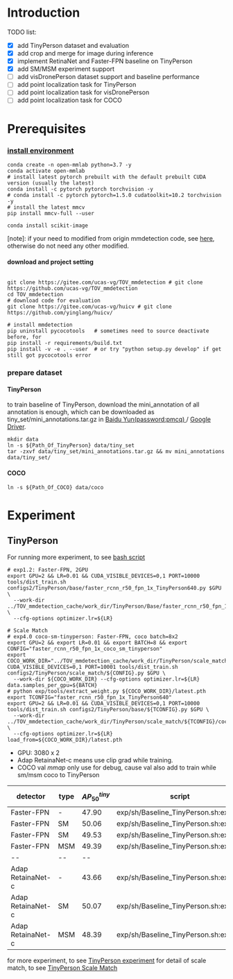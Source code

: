 # Introduction

TODO list:

- [x] add TinyPerson dataset and evaluation
- [x] add crop and merge for image during inference
- [x] implement RetinaNet and Faster-FPN baseline on TinyPerson
- [x] add SM/MSM experiment support
- [ ] add visDronePerson dataset support and baseline performance
- [ ] add point localization task for TinyPerson
- [ ] add point localization task for visDronePerson
- [ ] add point localization task for COCO

# Prerequisites

### [install environment](./docs/install.md>)
```
conda create -n open-mmlab python=3.7 -y
conda activate open-mmlab
# install latest pytorch prebuilt with the default prebuilt CUDA version (usually the latest)
conda install -c pytorch pytorch torchvision -y
# conda install -c pytorch pytorch=1.5.0 cudatoolkit=10.2 torchvision -y
# install the latest mmcv
pip install mmcv-full --user
```

```
conda install scikit-image
```

[note]: if your need to modified from origin mmdetection code, see [here](exp/doc/code_modify.md), otherwise do not need any other modified.

#### download and project setting

```shell script

git clone https://gitee.com/ucas-vg/TOV_mmdetection # git clone https://github.com/ucas-vg/TOV_mmdetection
cd TOV_mmdetection
# download code for evaluation
git clone https://gitee.com/ucas-vg/huicv # git clone https://github.com/yinglang/huicv/

# install mmdetection
pip uninstall pycocotools   # sometimes need to source deactivate before, for 
pip install -r requirements/build.txt
pip install -v -e . --user  # or try "python setup.py develop" if get still got pycocotools error
```

### prepare dataset
#### TinyPerson

to train baseline of TinyPerson, download the mini_annotation of all annotation is enough, 
which can be downloaded as tiny_set/mini_annotations.tar.gz in [Baidu Yun(password:pmcq) ](https://pan.baidu.com/s/1kkugS6y2vT4IrmEV_2wtmQ)/
[Google Driver](https://drive.google.com/open?id=1KrH9uEC9q4RdKJz-k34Q6v5hRewU5HOw).

```
mkdir data
ln -s ${Path_Of_TinyPerson} data/tiny_set
tar -zxvf data/tiny_set/mini_annotations.tar.gz && mv mini_annotations data/tiny_set/
```

#### COCO

```
ln -s ${Path_Of_COCO} data/coco
```

# Experiment
## TinyPerson

For running more experiment, to see [bash script](exp/sh/Baseline_TinyPerson.sh)

```shell script
# exp1.2: Faster-FPN, 2GPU
export GPU=2 && LR=0.01 && CUDA_VISIBLE_DEVICES=0,1 PORT=10000 tools/dist_train.sh configs2/TinyPerson/base/faster_rcnn_r50_fpn_1x_TinyPerson640.py $GPU \
  --work-dir ../TOV_mmdetection_cache/work_dir/TinyPerson/Base/faster_rcnn_r50_fpn_1x_TinyPerson640/old640x512_lr${LR}_1x_${GPU}g/ \
  --cfg-options optimizer.lr=${LR}

# Scale Match
# exp4.0 coco-sm-tinyperson: Faster-FPN, coco batch=8x2
export GPU=2 && export LR=0.01 && export BATCH=8 && export CONFIG="faster_rcnn_r50_fpn_1x_coco_sm_tinyperson"
export COCO_WORK_DIR="../TOV_mmdetection_cache/work_dir/TinyPerson/scale_match/${CONFIG}/lr${LR}_1x_${BATCH}b${GPU}g/"
CUDA_VISIBLE_DEVICES=0,1 PORT=10001 tools/dist_train.sh configs2/TinyPerson/scale_match/${CONFIG}.py $GPU \
  --work-dir ${COCO_WORK_DIR} --cfg-options optimizer.lr=${LR} data.samples_per_gpu=${BATCH}
# python exp/tools/extract_weight.py ${COCO_WORK_DIR}/latest.pth
export TCONFIG="faster_rcnn_r50_fpn_1x_TinyPerson640"
export GPU=2 && LR=0.01 && CUDA_VISIBLE_DEVICES=0,1 PORT=10000 tools/dist_train.sh configs2/TinyPerson/base/${TCONFIG}.py $GPU \
  --work-dir ../TOV_mmdetection_cache/work_dir/TinyPerson/scale_match/${TCONFIG}/cocosm_old640x512_lr${LR}_1x_${GPU}g/ \
  --cfg-options optimizer.lr=${LR} load_from=${COCO_WORK_DIR}/latest.pth
```

- GPU: 3080 x 2
- Adap RetainaNet-c means use clip grad while training.
- COCO val $mmap$ only use for debug, cause val also add to train while sm/msm coco to TinyPerson

detector | type | $AP_{50}^{tiny}$| script | COCO200 val $mmap$ | coco batch/lr
--- | --- | ---| ---| ---| ---
Faster-FPN | - |  47.90 | exp/sh/Baseline_TinyPerson.sh:exp1.2 | - | -
Faster-FPN | SM | 50.06 | exp/sh/Baseline_TinyPerson.sh:exp4.0 | 18.9 | 8x2/0.01
Faster-FPN | SM | 49.53 | exp/sh/Baseline_TinyPerson.sh:exp4.1 | 18.5 | 4x2/0.01
Faster-FPN | MSM | 49.39 | exp/sh/Baseline_TinyPerson.sh:exp4.2 | 12.1 | 4x2/0.01
--| --| --
Adap RetainaNet-c | - | 43.66 | exp/sh/Baseline_TinyPerson.sh:exp2.3 | - | -
Adap RetainaNet-c | SM | 50.07 | exp/sh/Baseline_TinyPerson.sh:exp5.1 | 19.6 | 4x2/0.01
Adap RetainaNet-c | MSM | 48.39 | exp/sh/Baseline_TinyPerson.sh:exp5.2 | 12.9 | 4x2/0.01

for more experiment, to see [TinyPerson experiment](exp/doc/TinyPerson.md)
for detail of scale match, to see [TinyPerson Scale Match](exp/doc/TinyPerson/ScaleMatch.md)

